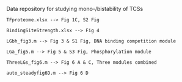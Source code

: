 Data repository for studying mono-/bistability of TCSs 

	TFproteome.xlsx --> Fig 1C, S2 Fig
	
	BindingSiteStrength.xlsx --> Fig 4
	
	LGbh_fig3.m --> Fig 3 & S1 Fig, DNA binding competition module
	
	LGa_fig5.m --> Fig 5 & S3 Fig, Phosphorylation module
	
	ThreeLGs_fig6.m --> Fig 6 A & C, Three modules combined
	
	auto_steadyfig6D.m --> Fig 6 D 
	
